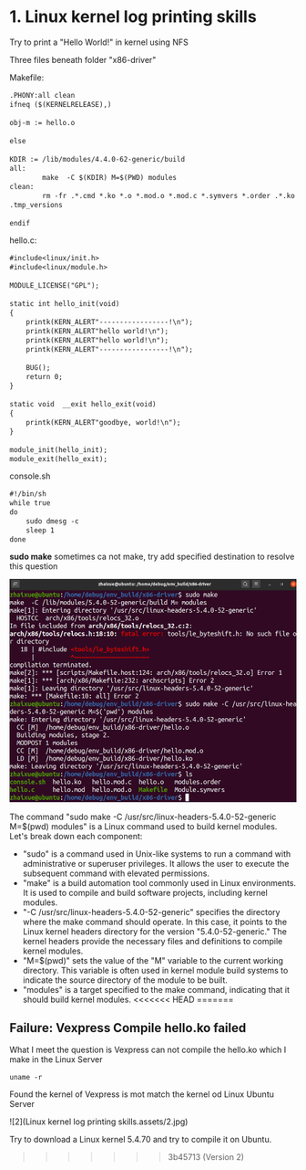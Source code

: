 

# 1. Linux kernel log printing skills



Try to print a "Hello World!" in kernel using NFS

Three files beneath folder "x86-driver"

Makefile:

```
.PHONY:all clean
ifneq ($(KERNELRELEASE),)

obj-m := hello.o

else
		
KDIR := /lib/modules/4.4.0-62-generic/build
all:
		make  -C $(KDIR) M=$(PWD) modules
clean:
		rm -fr .*.cmd *.ko *.o *.mod.o *.mod.c *.symvers *.order .*.ko .tmp_versions

endif
```

hello.c:

```
#include<linux/init.h>
#include<linux/module.h>

MODULE_LICENSE("GPL");

static int hello_init(void)
{
	printk(KERN_ALERT"-----------------!\n");
	printk(KERN_ALERT"hello world!\n");
	printk(KERN_ALERT"hello world!\n");
	printk(KERN_ALERT"-----------------!\n");

	BUG();
	return 0;
}

static void  __exit hello_exit(void)
{
	printk(KERN_ALERT"goodbye, world!\n");
}

module_init(hello_init);
module_exit(hello_exit);

```

console.sh

```
#!/bin/sh
while true
do
	sudo dmesg -c
	sleep 1
done
```

**sudo make** sometimes ca not make, try add specified destination to resolve this question

![1](https://github.com/knightsummon/Linux-Kernel-Printing/blob/main/Linux%20kernel%20log%20printing%20skills.assets/1.jpg)

The command "sudo make -C /usr/src/linux-headers-5.4.0-52-generic M=$(pwd) modules" is a Linux command used to build kernel modules. Let's break down each component:

- "sudo" is a command used in Unix-like systems to run a command with administrative or superuser privileges. It allows the user to execute the subsequent command with elevated permissions.
- "make" is a build automation tool commonly used in Linux environments. It is used to compile and build software projects, including kernel modules.
- "-C /usr/src/linux-headers-5.4.0-52-generic" specifies the directory where the make command should operate. In this case, it points to the Linux kernel headers directory for the version "5.4.0-52-generic." The kernel headers provide the necessary files and definitions to compile kernel modules.
- "M=$(pwd)" sets the value of the "M" variable to the current working directory. This variable is often used in kernel module build systems to indicate the source directory of the module to be built.
- "modules" is a target specified to the make command, indicating that it should build kernel modules.
<<<<<<< HEAD
=======

## Failure: Vexpress Compile hello.ko failed

What I meet the question is Vexpress can not compile the hello.ko which I make in the Linux Server

```
uname -r
```

Found the kernel of Vexpress is mot match the kernel od Linux Ubuntu Server

![2](Linux kernel log printing skills.assets/2.jpg)

Try to download a Linux kernel 5.4.70 and try to compile it on Ubuntu.
>>>>>>> 3b45713 (Version 2)
